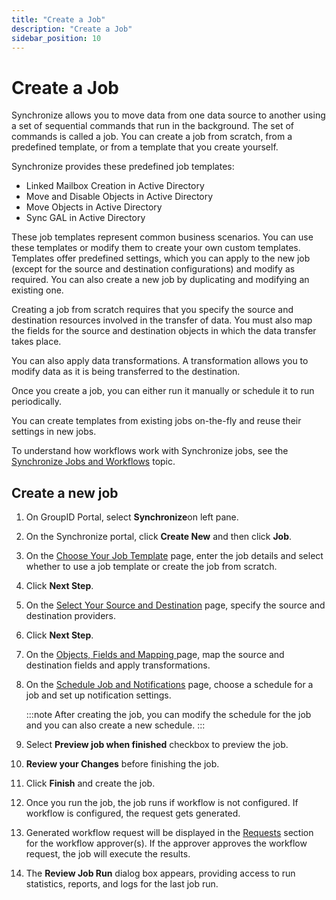 ```yaml
---
title: "Create a Job"
description: "Create a Job"
sidebar_position: 10
---
```


# Create a Job

Synchronize allows you to move data from one data source to another using a set of sequential
commands that run in the background. The set of commands is called a job. You can create a job from
scratch, from a predefined template, or from a template that you create yourself.

Synchronize provides these predefined job templates:

- Linked Mailbox Creation in Active Directory
- Move and Disable Objects in Active Directory
- Move Objects in Active Directory
- Sync GAL in Active Directory

These job templates represent common business scenarios. You can use these templates or modify them
to create your own custom templates. Templates offer predefined settings, which you can apply to the
new job (except for the source and destination configurations) and modify as required. You can also
create a new job by duplicating and modifying an existing one.

Creating a job from scratch requires that you specify the source and destination resources involved
in the transfer of data. You must also map the fields for the source and destination objects in
which the data transfer takes place.

You can also apply data transformations. A transformation allows you to modify data as it is being
transferred to the destination.

Once you create a job, you can either run it manually or schedule it to run periodically.

You can create templates from existing jobs on-the-fly and reuse their settings in new jobs.

To understand how workflows work with Synchronize jobs, see the
[Synchronize Jobs and Workflows](/docs/directorymanager/11.0/admincenter/workflow/overview.md#synchronize-jobs-and-workflows)
topic.

## Create a new job

1. On GroupID Portal, select **Synchronize**on left pane.
2. On the Synchronize portal, click **Create New** and then click **Job**.
3. On the
   [Choose Your Job Template](/docs/directorymanager/11.0/portal/synchronize/create/jobtemplate.md)
   page, enter the job details and select whether to use a job template or create the job from
   scratch.
4. Click **Next Step**.
5. On the
   [Select Your Source and Destination](/docs/directorymanager/11.0/portal/synchronize/create/sourcedestination.md)
   page, specify the source and destination providers.
6. Click **Next Step**.
7. On the
   [Objects, Fields and Mapping ](/docs/directorymanager/11.0/portal/synchronize/create/objectfieldsmapping.md)
   page, map the source and destination fields and apply transformations.
8. On the
   [Schedule Job and Notifications](/docs/directorymanager/11.0/portal/synchronize/create/jobschedule.md)
   page, choose a schedule for a job and set up notification settings.

    :::note
    After creating the job, you can modify the schedule for the job and you can also create a
    new schedule.
    :::


9. Select **Preview job when finished** checkbox to preview the job.
10. **Review your Changes** before finishing the job.
11. Click **Finish** and create the job.
12. Once you run the job, the job runs if workflow is not configured. If workflow is configured, the
    request gets generated.
13. Generated workflow request will be displayed in the
    [Requests](/docs/directorymanager/11.0/portal/request/overview.md) section for the
    workflow approver(s). If the approver approves the workflow request, the job will execute the
    results.
14. The **Review Job Run** dialog box appears, providing access to run statistics, reports, and logs
    for the last job run.
